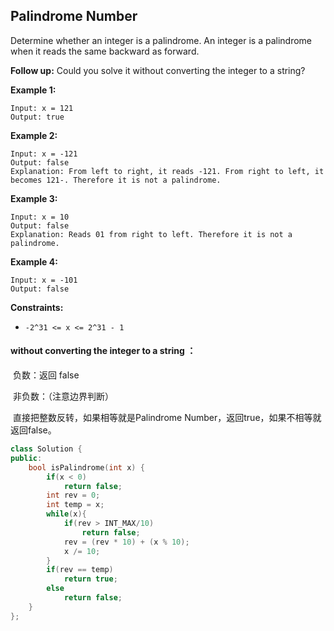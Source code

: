 ## Palindrome Number

Determine whether an integer is a palindrome. An integer is a palindrome when it reads the same backward as forward.

**Follow up:** Could you solve it without converting the integer to a string?

**Example 1:**

```
Input: x = 121
Output: true
```

**Example 2:**

```
Input: x = -121
Output: false
Explanation: From left to right, it reads -121. From right to left, it becomes 121-. Therefore it is not a palindrome.
```

**Example 3:**

```
Input: x = 10
Output: false
Explanation: Reads 01 from right to left. Therefore it is not a palindrome.
```

**Example 4:**

```
Input: x = -101
Output: false
```

**Constraints:**

- `-2^31 <= x <= 2^31 - 1`

####  without converting the integer to a string ：

​		负数：返回 false

​		非负数：（注意边界判断）

​				直接把整数反转，如果相等就是Palindrome Number，返回true，如果不相等就返回false。

```c++
class Solution {
public:
    bool isPalindrome(int x) {
        if(x < 0)
            return false;
        int rev = 0;
        int temp = x;
        while(x){
            if(rev > INT_MAX/10)
                return false;
            rev = (rev * 10) + (x % 10);
            x /= 10;
        }
        if(rev == temp)
            return true;
        else
            return false;
    }
};
```

